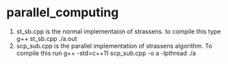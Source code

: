 # parallel_computing
1) st_sb.cpp is the normal implementaion of strassens. to compile this type 
g++ st_sb.cpp
./a.out 
2) scp_sub.cpp is the parallel implementation of strassens algorithm. To compile this run 
g++ -std=c++11 scp_sub.cpp -o a -lpthread 
./a 


